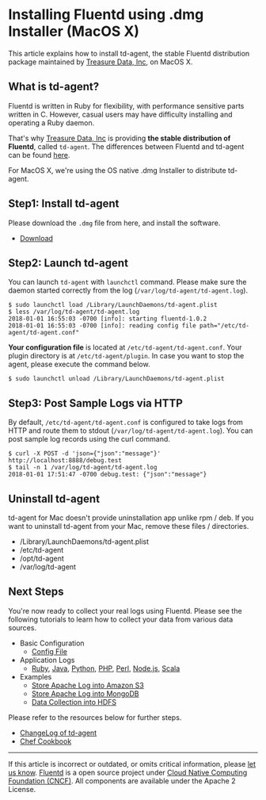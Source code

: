 # Installing Fluentd using .dmg Installer (MacOS X)

This article explains how to install td-agent, the stable Fluentd
distribution package maintained by [Treasure Data,
Inc](https://www.treasuredata.com/), on MacOS X.


## What is td-agent?

Fluentd is written in Ruby for flexibility, with performance sensitive
parts written in C. However, casual users may have difficulty installing
and operating a Ruby daemon.

That's why [Treasure Data, Inc](https://www.treasuredata.com/) is
providing **the stable distribution of Fluentd**, called `td-agent`. The
differences between Fluentd and td-agent can be found
[here](https://www.fluentd.org/faqs).

For MacOS X, we're using the OS native .dmg Installer to distribute
td-agent.


## Step1: Install td-agent

Please download the `.dmg` file from here, and install the software.

-   [Download](https://td-agent-package-browser.herokuapp.com/3/macosx)


## Step2: Launch td-agent

You can launch `td-agent` with `launchctl` command. Please make sure the
daemon started correctly from the log
(`/var/log/td-agent/td-agent.log`).

``` {.CodeRay}
$ sudo launchctl load /Library/LaunchDaemons/td-agent.plist
$ less /var/log/td-agent/td-agent.log
2018-01-01 16:55:03 -0700 [info]: starting fluentd-1.0.2
2018-01-01 16:55:03 -0700 [info]: reading config file path="/etc/td-agent/td-agent.conf"
```

**Your configuration file** is located at `/etc/td-agent/td-agent.conf`.
Your plugin directory is at `/etc/td-agent/plugin`. In case you want to
stop the agent, please execute the command below.

``` {.CodeRay}
$ sudo launchctl unload /Library/LaunchDaemons/td-agent.plist
```


## Step3: Post Sample Logs via HTTP

By default, `/etc/td-agent/td-agent.conf` is configured to take logs
from HTTP and route them to stdout (`/var/log/td-agent/td-agent.log`).
You can post sample log records using the curl command.

``` {.CodeRay}
$ curl -X POST -d 'json={"json":"message"}' http://localhost:8888/debug.test
$ tail -n 1 /var/log/td-agent/td-agent.log
2018-01-01 17:51:47 -0700 debug.test: {"json":"message"}
```


## Uninstall td-agent

td-agent for Mac doesn't provide uninstallation app unlike rpm / deb. If
you want to uninstall td-agent from your Mac, remove these files /
directories.

-   /Library/LaunchDaemons/td-agent.plist
-   /etc/td-agent
-   /opt/td-agent
-   /var/log/td-agent


## Next Steps

You're now ready to collect your real logs using Fluentd. Please see the
following tutorials to learn how to collect your data from various data
sources.

-   Basic Configuration
    -   [Config File](/articles/config-file.md)
-   Application Logs
    -   [Ruby](/articles/ruby.md), [Java](/articles/java.md), [Python](/articles/python.md), [PHP](/articles/php.md),
        [Perl](/articles/perl.md), [Node.js](/articles/nodejs.md), [Scala](/articles/scala.md)
-   Examples
    -   [Store Apache Log into Amazon S3](/articles/apache-to-s3.md)
    -   [Store Apache Log into MongoDB](/articles/apache-to-mongodb.md)
    -   [Data Collection into HDFS](/articles/http-to-hdfs.md)

Please refer to the resources below for further steps.

-   [ChangeLog of
    td-agent](http://docs.treasuredata.com/articles/td-agent-changelog)
-   [Chef Cookbook](https://github.com/treasure-data/chef-td-agent/)


------------------------------------------------------------------------

If this article is incorrect or outdated, or omits critical information,
please [let us know](https://github.com/fluent/fluentd-docs/issues?state=open).
[Fluentd](http://www.fluentd.org/) is a open source project under [Cloud
Native Computing Foundation (CNCF)](https://cncf.io/). All components
are available under the Apache 2 License.

